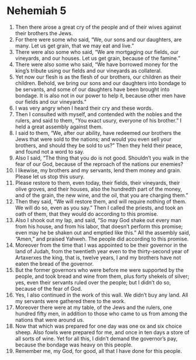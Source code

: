 ﻿
# Nehemiah 5
1. Then there arose a great cry of the people and of their wives against their brothers the Jews. 
2. For there were some who said, “We, our sons and our daughters, are many. Let us get grain, that we may eat and live.” 
3. There were also some who said, “We are mortgaging our fields, our vineyards, and our houses. Let us get grain, because of the famine.” 
4. There were also some who said, “We have borrowed money for the king’s tribute using our fields and our vineyards as collateral. 
5. Yet now our flesh is as the flesh of our brothers, our children as their children. Behold, we bring our sons and our daughters into bondage to be servants, and some of our daughters have been brought into bondage. It is also not in our power to help it, because other men have our fields and our vineyards.” 
6. I was very angry when I heard their cry and these words. 
7. Then I consulted with myself, and contended with the nobles and the rulers, and said to them, “You exact usury, everyone of his brother.” I held a great assembly against them. 
8. I said to them, “We, after our ability, have redeemed our brothers the Jews that were sold to the nations; and would you even sell your brothers, and should they be sold to us?” Then they held their peace, and found not a word to say. 
9. Also I said, “The thing that you do is not good. Shouldn’t you walk in the fear of our God, because of the reproach of the nations our enemies? 
10. I likewise, my brothers and my servants, lend them money and grain. Please let us stop this usury. 
11. Please restore to them, even today, their fields, their vineyards, their olive groves, and their houses, also the hundredth part of the money, and of the grain, the new wine, and the oil, that you are charging them.” 
12. Then they said, “We will restore them, and will require nothing of them. We will do so, even as you say.” Then I called the priests, and took an oath of them, that they would do according to this promise. 
13. Also I shook out my lap, and said, “So may God shake out every man from his house, and from his labor, that doesn’t perform this promise; even may he be shaken out and emptied like this.” All the assembly said, “Amen,” and praised Yahweh. The people did according to this promise. 
14. Moreover from the time that I was appointed to be their governor in the land of Judah, from the twentieth year even to the thirty-second year of Artaxerxes the king, that is, twelve years, I and my brothers have not eaten the bread of the governor. 
15. But the former governors who were before me were supported by the people, and took bread and wine from them, plus forty shekels of silver; yes, even their servants ruled over the people; but I didn’t do so, because of the fear of God. 
16. Yes, I also continued in the work of this wall. We didn’t buy any land. All my servants were gathered there to the work. 
17. Moreover there were at my table, of the Jews and the rulers, one hundred fifty men, in addition to those who came to us from among the nations that were around us. 
18. Now that which was prepared for one day was one ox and six choice sheep. Also fowls were prepared for me, and once in ten days a store of all sorts of wine. Yet for all this, I didn’t demand the governor’s pay, because the bondage was heavy on this people. 
19. Remember me, my God, for good, all that I have done for this people. 
